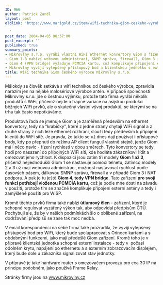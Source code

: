 ```yaml
---
ID: 966
author: Patrick Zandl
layout: post
oldlink: 'https://www.marigold.cz/item/wifi-technika-giom-ceskeho-vyrobce-mikrovlny-s-r-o

  '
post_date: 2004-04-05 08:37:00
post_excerpt: ''
published: true
summary_points:
- Mikrovlny s.r.o. vyrábí vlastní WiFi ethernet konvertory Giom s řízením rychlosti.
- Giom 1-3 nabízí webovou administraci, SNMP správu, firewall, Giom 3 i NAT.
- Giom 4 (VPN bridge) vyžaduje PCMCIA kartu, což komplikuje připojení externí antény.
- Mikrovlny vyvíjí vylepšený přístupový bod a klientskou jednotku s externím displejem.
title: WiFi technika Giom českého výrobce Mikrovlny s.r.o.
---
```


<p>
Málokdy se člověk setkává s wifi technikou od českého výrobce, zpravidla narazím jen na nějaké malosériové výrobce antén. V případě společnosti Mikrovlny s.r.o. jde o čestnou výjimku, protože tato firma vyrábí několik produktů s WiFi, přičemž nejde o trapné variace na asijskou produkci běžných WiFi prvků, ale o skutečný vlastní vývoj produktů, se kterými se na trhu tak často nepotkáváme. </p>

<p>
Produktová řada se jmenuje Giom a je zaměřená především na ethernet konvertory, tedy na "krabičky", které z jedné strany chytají WiFi signál a z druhé strany z nich leze ethernet rozhraní, slouží tedy především k připojení klientů do WiFi sítě. Je pravda, že takto se už dnes dají používat i přístupové body, kdy po přepnutí do režimu AP client fungují vlastně stejně, jenže Giom má i něco navíc - řízení rychlosti v obou směrech. Tyto konvertory se tedy hodí pro nasazení do přípojných WiFi sítí, kde hodláte zákazníkovi řídit a omezovat jeho rychlost. K dispozici jsou zatím tři modely <STRONG>Giom 1 až 3</STRONG>, přičemž nejjednodušší Giom 1 se nastavuje pomocí telnetu, zatímco modely 2 a 3 už mají webovou administraci, možnost nastavovat rychlost podle časových pásem, dálkovou SMNP správu, firewall a v případě Giom 3 i NAT podpora. A pak je tu ještě <STRONG>Giom 4, tedy VPN bridge</STRONG>. Tato zařízení <STRONG>pro svoji funkci potřebují vloženou PCMCIA kartu</STRONG>, což je podle mne dosti na závadu v použití, protože tím se značně komplikuje připojení externí antény a tedy i zamýšlené použití pro WISP.</p>

<p>
Kromě těchto prvků firma také nabízí <STRONG>útlumový člen</STRONG> - zařízení, které je schopné regulovat vyzářený výkon tak, aby odpovídal předpisům ČTÚ. Pochybuji ale, že by v našich podmínkách šlo o oblíbené zařízení, na dodržování předpisů se zase tak moc nedbá. </p>

<p>
V email korespondenci na sebe firma také prozradila, že vyvíjí vylepšený přístupový bod pro WiFi, který bude spolupracovat s Orinoco kartami a s obdobnými funkcemi, jako mají předešlé Giom zařízení. Kromě toho je v přípravě klientská jednotka schopná externí instalace - tedy v&#160; počasí odolném krytu, napájení po ethernetu a s externím zobrazovacím displejem, který bude dole u zákazníka signalizovat stav jednotky. </p>

<p>
V přípravě je také hardware router s omezovačem provozu pro cca 30 IP na principu podobném, jako používá Frame Relay. </p>

<p>
Stránky firmy jsou na <A href="http://www.mikrovlny.cz">www.mikrovlny.cz</A> </p>